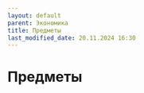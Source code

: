 ```yaml
---
layout: default
parent: Экономика
title: Предметы
last_modified_date: 20.11.2024 16:30
---
```


# Предметы

